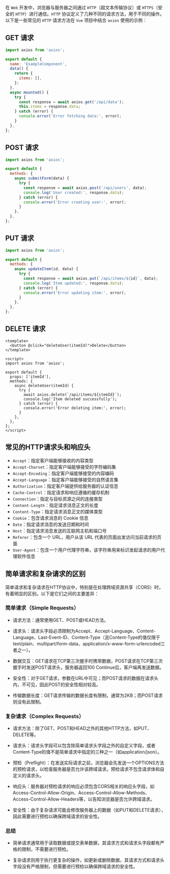 在 `Web` 开发中，浏览器与服务器之间通过 `HTTP`（超文本传输协议）或 `HTTPS`（安全的 `HTTP`）进行通信。`HTTP` 协议定义了几种不同的请求方法，用于不同的操作。以下是一些常见的 `HTTP` 请求方法在 `Vue` 项目中结合 `axios` 使用的示例：
## GET 请求
```js
import axios from 'axios';

export default {
  name: 'ExampleComponent',
  data() {
    return {
      items: [],
    };
  },
  async mounted() {
    try {
      const response = await axios.get('/api/data');
      this.items = response.data;
    } catch (error) {
      console.error('Error fetching data:', error);
    }
  },
};
```
## POST 请求
```js
import axios from 'axios';

export default {
  methods: {
    async submitForm(data) {
      try {
        const response = await axios.post('/api/users', data);
        console.log('User created:', response.data);
      } catch (error) {
        console.error('Error creating user:', error);
      }
    },
  },
};
```

## PUT 请求
```js
import axios from 'axios';

export default {
  methods: {
    async updateItem(id, data) {
      try {
        const response = await axios.put(`/api/items/${id}`, data);
        console.log('Item updated:', response.data);
      } catch (error) {
        console.error('Error updating item:', error);
      }
    },
  },
};
```

## DELETE 请求
```vue
<template>
  <button @click="deleteUser(itemId)">Delete</button>
</template>

<script>
import axios from 'axios';

export default {
  props: ['itemId'],
  methods: {
    async deleteUser(itemId) {
      try {
        await axios.delete(`/api/items/${itemId}`);
        console.log('Item deleted successfully');
      } catch (error) {
        console.error('Error deleting item:', error);
      }
    },
  },
};
</script>
```

## 常见的HTTP请求头和响应头
- `Accept`：指定客户端能够接收的内容类型
- `Accept-Charset`：指定客户端能够接受的字符编码集
- `Accept-Encoding`：指定客户端能够接受的内容编码
- `Accept-Language`：指定客户端能够接受的自然语言集
- `Authorization`：指定客户端提供给服务器的认证信息
- `Cache-Control`：指定请求和响应遵循的缓存机制
- `Connection`：指定与目标资源之间的连接类型
- `Content-Length`：指定请求消息正文的长度
- `Content-Type`：指定请求消息正文的媒体类型
- `Cookie`：包含请求消息的 Cookie 信息
- `Date`：指定请求消息的发送日期和时间
- `Host`：指定请求消息发送的互联网主机和端口号
- `Referer`：包含一个 URL，用户从该 URL 代表的页面出发访问当前请求的页面
- `User-Agent`：包含一个用户代理字符串，该字符串用来标识发起请求的用户代理软件信息
  
## 简单请求和复杂请求的区别
简单请求和复杂请求在HTTP协议中，特别是在处理跨域资源共享（CORS）时，有着明显的区别。以下是它们之间的主要差异：

### 简单请求（Simple Requests）

* 请求方法：通常使用GET、POST或HEAD方法。

* 请求头：请求头字段必须限制为Accept、Accept-Language、Content-Language、Last-Event-ID、Content-Type（且Content-Type的值仅限于text/plain、multipart/form-data、application/x-www-form-urlencoded三者之一）。

* 数据交互：GET请求在TCP第三次握手时携带数据，POST请求在TCP第三次握手时发送POST请求头，服务器返回100 Continue后，客户端再发送数据。

* 安全性：对于GET请求，参数在URL中可见；而POST请求的数据在请求头内，不可见，因此POST的安全性相对较高。

* 传输数据长度：GET请求传输的数据长度有限制，通常为2KB；而POST请求则没有此限制。

### 复杂请求（Complex Requests）

* 请求方法：除了GET、POST和HEAD之外的其他HTTP方法，如PUT、DELETE等。

* 请求头：请求头字段可以包含除简单请求头字段之外的自定义字段，或者Content-Type的值不是简单请求中指定的三种之一（如application/json）。

* 预检（Preflight）：在发送实际请求之前，浏览器会先发送一个OPTIONS方法的预检请求，以检查服务器是否允许该跨域请求。预检请求不包含请求体和自定义的请求头。

* 响应头：服务器对预检请求的响应必须包含CORS相关的响应头字段，如Access-Control-Allow-Origin、Access-Control-Allow-Methods、Access-Control-Allow-Headers等，以告知浏览器是否允许跨域请求。

* 安全性：由于复杂请求可能会修改服务器上的数据（如PUT和DELETE请求），因此需要进行预检以确保跨域请求的安全性。

### 总结

* 简单请求通常用于读取数据或提交表单数据，其请求方式和请求头字段都有严格的限制，不需要进行预检。

* 复杂请求则用于执行更复杂的操作，如更新或删除数据，其请求方式和请求头字段没有严格限制，但需要进行预检以确保跨域请求的安全性。

